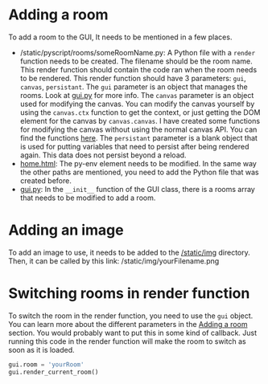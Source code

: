 # Adding a room
To add a room to the GUI, It needs to be mentioned in a few places.
- /static/pyscript/rooms/someRoomName.py: A Python file with a `render` function needs to be created. The filename should be the room name. This render function should contain the code ran when the room needs to be rendered. This render function should have 3 parameters: `gui`, `canvas`, `persistant`. The `gui` parameter is an object that manages the rooms. Look at [gui.py](/static/pyscript/gui.py) for more info. The `canvas` parameter is an object used for modifying the canvas. You can modify the canvas yourself by using the `canvas.ctx` function to get the context, or just getting the DOM element for the canvas by `canvas.canvas`. I have created some functions for modifying the canvas without using the normal canvas API. You can find the functions [here](/static/pyscript/canvas.py). The `persistant` parameter is a blank object that is used for putting variables that need to persist after being rendered again. This data does not persist beyond a reload.
- [home.html](/templates/home.html): The py-env element needs to be modified. In the same way the other paths are mentioned, you need to add the Python file that was created before.
- [gui.py](/static/pyscript/gui.py): In the `__init__` function of the GUI class, there is a rooms array that needs to be modified to add a room.

# Adding an image
To add an image to use, it needs to be added to the [/static/img](/static/img) directory. Then, it can be called by this link: /static/img/yourFilename.png

# Switching rooms in render function
To switch the room in the render function, you need to use the `gui` object. You can learn more about the different parameters in the [Adding a room](#adding-a-room) section. You would probably want to put this in some kind of callback. Just running this code in the render function will make the room to switch as soon as it is loaded.

```py
gui.room = 'yourRoom'
gui.render_current_room()
```

